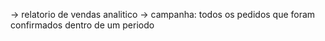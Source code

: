 → relatorio de vendas analitico
	→ campanha: todos os pedidos que foram confirmados dentro de um periodo